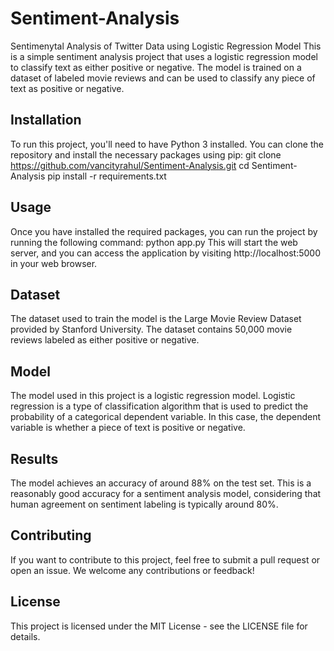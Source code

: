 # Sentiment-Analysis
Sentimenytal Analysis of Twitter Data  using Logistic Regression Model
This is a simple sentiment analysis project that uses a logistic regression model to classify text as either positive or negative. The model is trained on a dataset of labeled movie reviews and can be used to classify any piece of text as positive or negative.

## Installation
To run this project, you'll need to have Python 3 installed. You can clone the repository and install the necessary packages using pip:
git clone https://github.com/vancityrahul/Sentiment-Analysis.git
cd Sentiment-Analysis
pip install -r requirements.txt

## Usage
Once you have installed the required packages, you can run the project by running the following command:
python app.py
This will start the web server, and you can access the application by visiting http://localhost:5000 in your web browser.

## Dataset
The dataset used to train the model is the Large Movie Review Dataset provided by Stanford University. The dataset contains 50,000 movie reviews labeled as either positive or negative.

## Model
The model used in this project is a logistic regression model. Logistic regression is a type of classification algorithm that is used to predict the probability of a categorical dependent variable. In this case, the dependent variable is whether a piece of text is positive or negative.

## Results
The model achieves an accuracy of around 88% on the test set. This is a reasonably good accuracy for a sentiment analysis model, considering that human agreement on sentiment labeling is typically around 80%.

## Contributing
If you want to contribute to this project, feel free to submit a pull request or open an issue. We welcome any contributions or feedback!

## License
This project is licensed under the MIT License - see the LICENSE file for details.
